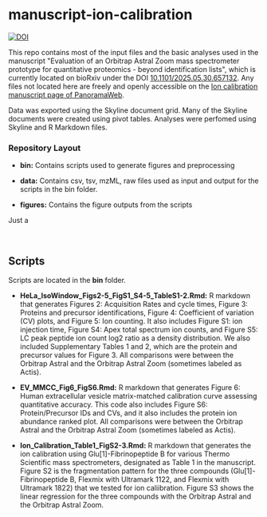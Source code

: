 # manuscript-ion-calibration
[![DOI](https://zenodo.org/badge/649092539.svg)](https://doi.org/10.1101/2025.05.30.657132)

This repo contains most of the input files and the basic analyses used in the manuscript "Evaluation of an Orbitrap Astral Zoom mass spectrometer prototype for quantitative proteomics - beyond identification lists", which is currently located on bioRxiv under the DOI [10.1101/2025.05.30.657132](https://doi.org/10.1101/2025.05.30.657132). Any files not located here are freely and openly accessible on the [Ion calibration manuscript page of PanoramaWeb](https://panoramaweb.org/MacCoss_ModifiedOrbitrapAstralZoom.url).

Data was exported using the Skyline document grid. Many of the Skyline documents were created using pivot tables. Analyses were perfomed using Skyline and R Markdown files.

### Repository Layout

* **bin:** Contains scripts used to generate figures and preprocessing

* **data:** Contains csv, tsv, mzML, raw files used as input and output for the scripts in the bin folder. 
  
* **figures:** Contains the figure outputs from the scripts

Just a 

$~$

## Scripts

Scripts are located in the **bin** folder.

* **HeLa_IsoWindow_Figs2-5_FigS1_S4-5_TableS1-2.Rmd:** R markdown that generates Figures 2: Acquisition Rates and cycle times, Figure 3: Proteins and precursor identifications, Figure 4: Coefficient of variation (CV) plots, and Figure 5: Ion counting. It also includes Figure S1: ion injection time, Figure S4: Apex total spectrum ion counts, and Figure S5: LC peak peptide ion count log2 ratio as a density distribution. We also included Supplementary Tables 1 and 2, which are the protein and precursor values for Figure 3. All comparisons were between the Orbitrap Astral and the Orbitrap Astral Zoom (sometimes labeled as Actis).

* **EV_MMCC_Fig6_FigS6.Rmd:** R markdown that generates Figure 6: Human extracellular vesicle matrix-matched calibration curve assessing quantitative accuracy. This code also includes Figure S6: Protein/Precursor IDs and CVs, and it also includes the protein ion abundance ranked plot. All comparisons were between the Orbitrap Astral and the Orbitrap Astral Zoom (sometimes labeled as Actis).

* **Ion_Calibration_Table1_FigS2-3.Rmd:** R markdown that generates the ion calibration using Glu[1]-Fibrinopeptide B for various Thermo Scientific mass spectrometers, designated as Table 1 in the manuscript. Figure S2 is the fragmentation pattern for the three compounds (Glu[1]-Fibrinopeptide B, Flexmix with Ultramark 1122, and Flexmix with Ultramark 1822) that we tested for ion caliibration. Figure S3 shows the linear regression for the three compounds with the Orbitrap Astral and the Orbitrap Astral Zoom.



